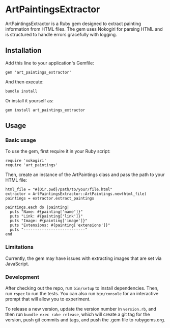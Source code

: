 # ArtPaintingsExtractor

ArtPaintingsExtractor is a Ruby gem designed to extract painting information from HTML files. The gem uses Nokogiri for parsing HTML and is structured to handle errors gracefully with logging.

## Installation

Add this line to your application's Gemfile:

```
gem 'art_paintings_extractor'
```

And then execute: <br>

```
bundle install
```

Or install it yourself as:

```
gem install art_paintings_extractor
```

## Usage

### Basic usage

To use the gem, first require it in your Ruby script:

```
require 'nokogiri'
require 'art_paintings'
```

Then, create an instance of the ArtPaintings class and pass the path to your HTML file:

```
html_file = "#{Dir.pwd}/path/to/your/file.html"
extractor = ArtPaintingsExtractor::ArtPaintings.new(html_file)
paintings = extractor.extract_paintings

paintings.each do |painting|
  puts "Name: #{painting['name']}"
  puts "Link: #{painting['link']}"
  puts "Image: #{painting['image']}"
  puts "Extensions: #{painting['extensions']}"
  puts "---------------------------"
end
```

### Limitations

Currently, the gem may have issues with extracting images that are set via JavaScript.

### Development

After checking out the repo, run `bin/setup` to install dependencies. Then, run `rspec` to run the tests. You can also run `bin/console` for an interactive prompt that will allow you to experiment.

To release a new version, update the version number in `version.rb`, and then run `bundle exec rake release`, which will create a git tag for the version, push git commits and tags, and push the .gem file to rubygems.org.

